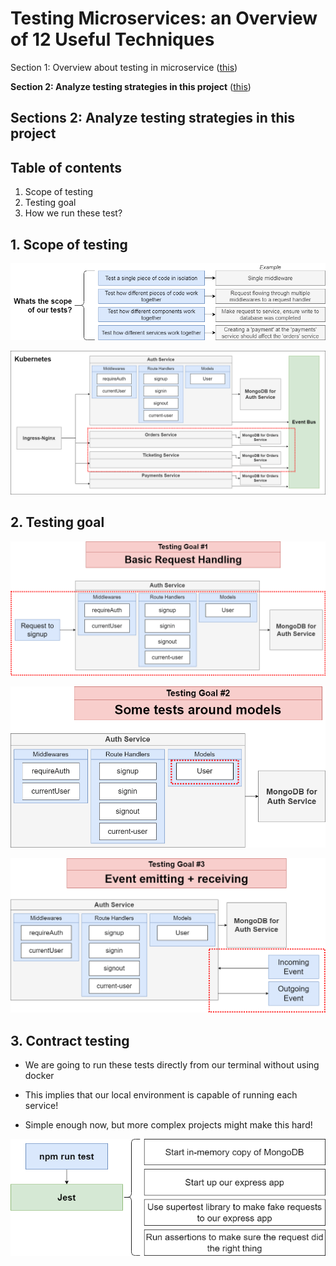 # Testing Microservices: an Overview of 12 Useful Techniques

Section 1: Overview about testing in microservice ([this](./Testing-Microservices-1.md))

**Section 2: Analyze testing strategies in this project** ([this](./Testing-Microservices-2.md))

## Sections 2: Analyze testing strategies in this project

## Table of contents

1. Scope of testing
2. Testing goal
3. How we run these test?

## 1. Scope of testing


![Scope-testing](../../assets/scope.png)

![Scope-testing](../../assets/scope-2.png)


## 2. Testing goal

![Testing-goal](../../assets/testing-goal-1.png)

![Testing-goal](../../assets/testing-goal-2.png)

![Testing-goal](../../assets/testing-goal-3.png)


## 3. Contract testing

- We are going to run these tests directly from our terminal without using docker

- This implies that our local environment is capable of running each service!

- Simple enough now, but more complex projects might make this hard!

![Testing-process](../../assets/process-testing.png)
